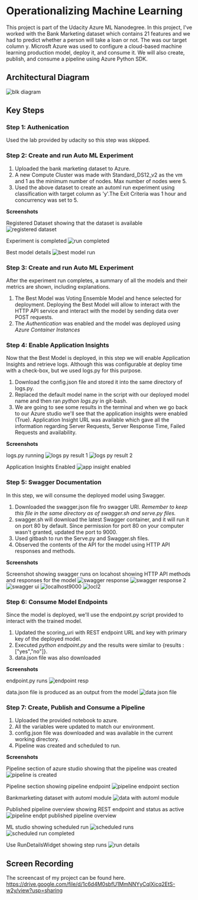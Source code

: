 # Operationalizing Machine Learning
This project is part of the Udacity Azure ML Nanodegree. In this project, I've worked with the Bank Marketing dataset which contains 21 features and we had to predict whether a person will take a loan or not. The was our target column y. 
Microsft Azure was used to configure a cloud-based machine learning production model, deploy it, and consume it. We will also create, publish, and consume a pipeline using Azure Python SDK.

## Architectural Diagram
![blk diagram](https://user-images.githubusercontent.com/46073909/104422247-820ec100-55a2-11eb-84d6-830246ab2612.png)

## Key Steps
### Step 1: Authenication

Used the lab provided by udacity so this step was skipped.

### Step 2: Create and run Auto ML Experiment
1. Uploaded the bank marketing dataset to Azure.
2. A new Compute Cluster was made with Standard_DS12_v2 as the vm and 1 as the minimum number of nodes. Max number of nodes were 5.
3. Used the above dataset to create an automl run experiment using classification with target column as 'y'.The Exit Criteria was 1 hour and concurrency was set to 5. 

**Screenshots**

Registered Dataset showing that the dataset is available
![registered dataset](https://user-images.githubusercontent.com/46073909/104363813-bd29d980-553b-11eb-8516-5ebdcdf1003c.jpg)

Experiment is completed
![run completed](https://user-images.githubusercontent.com/46073909/104363821-bf8c3380-553b-11eb-9542-2196a7b40bad.jpg)

Best model details
![best model run](https://user-images.githubusercontent.com/46073909/104363826-c024ca00-553b-11eb-9510-cf1fe99e36fe.jpg)

### Step 3: Create and run Auto ML Experiment

After the experiment run completes, a summary of all the models and their metrics are shown, including explanations. 
1. The Best Model was Voting Ensemble Model and hence selected for deployment. Deploying the Best Model will allow to interact with the HTTP API service and interact with the model by sending data over POST requests.
2. The *Authentication* was enabled and the model was deployed using *Azure Container Instances*

### Step 4: Enable Application Insights

Now that the Best Model is deployed, in this step we will enable Application Insights and retrieve logs. Although this was configurable at deploy time with a check-box, but we used logs.py for this purpose.
1. Download the config.json file and stored it into the same directory of logs.py.
2. Replaced the default model name in the script with our deployed model name and then ran *python logs.py* in git-bash. 
3. We are going to see some results in the terminal and when we go back to our Azure studio we'll see that the application insights were enabled (True). 
   Application Insight URL was available which gave all the information regarding Server Requests, Server Response Time, Failed Requests and availability.
   
**Screenshots**

logs.py running
![logs py result 1](https://user-images.githubusercontent.com/46073909/104364490-ae8ff200-553c-11eb-8402-5ac28fc2ecba.jpg)
![logs py result 2](https://user-images.githubusercontent.com/46073909/104364495-b059b580-553c-11eb-8c3f-64759895283a.jpg)

Application Insights Enabled
![app insight enabled](https://user-images.githubusercontent.com/46073909/104364497-b0f24c00-553c-11eb-9cf0-458c088e5327.jpg)

### Step 5: Swagger Documentation

In this step, we will consume the deployed model using Swagger.
1. Downloaded the swagger.json file fro swagger URI. *Remember to keep this file in the same directory as of swagger.sh and serve.py files.*
2. swagger.sh will download the latest Swagger container, and it will run it on port 80 by default. Since permission for port 80 on your computer wasn't granted, updated the port to 9000.
3. Used gitbash to run the Serve.py and Swagger.sh files.
4. Observed the contents of the API for the model using HTTP API responses and methods.

**Screenshots**

Screenshot showing swagger runs on locahost showing HTTP API methods and responses for the model
![swagger response](https://user-images.githubusercontent.com/46073909/104364697-fca4f580-553c-11eb-90dc-87bd9f207e47.jpg)
![swagger response 2](https://user-images.githubusercontent.com/46073909/104364691-fadb3200-553c-11eb-9067-1267244a1a90.jpg)
![swagger ui](https://user-images.githubusercontent.com/46073909/104364699-fd3d8c00-553c-11eb-96c4-16bb1421f821.jpg)
![localhost9000](https://user-images.githubusercontent.com/46073909/104364703-fdd62280-553c-11eb-83e2-2e64ec32db87.jpg)
![locl2](https://user-images.githubusercontent.com/46073909/104364705-fe6eb900-553c-11eb-9b8d-aaf2e14e38bd.jpg)

### Step 6: Consume Model Endpoints

Since the model is deployed, we'll use the endpoint.py script provided to interact with the trained model.
1. Updated the scoring_uri with REST endpoint URL and key with primary key of the deployed model.
2. Executed *python endpoint.py* and the results were similar to {results : ["yes","no"]}.
3. data.json file was also downloaded

**Screenshots**

endpoint.py runs 
![endpoint resp](https://user-images.githubusercontent.com/46073909/104365081-8d7bd100-553d-11eb-9d4b-8aad09968a7d.jpg)

data.json file is produced as an output from the model
![data json file](https://user-images.githubusercontent.com/46073909/104365087-8eacfe00-553d-11eb-82ef-fd1dc963238d.jpg)

### Step 7: Create, Publish and Consume a Pipeline

1. Uploaded the provided notebook to azure.
2. All the variables were updated to match our environment.
3. config.json file was downloaded and was available in the current working directory.
4. Pipeline was created and scheduled to run. 

**Screenshots**

Pipeline section of azure studio showing that the pipeline was created
![pipeline is created](https://user-images.githubusercontent.com/46073909/104365302-d895e400-553d-11eb-9dc4-8075d0509b57.jpg)

Pipeline section showing pipeline endpoint
![pipeline endpoint section](https://user-images.githubusercontent.com/46073909/104365312-da5fa780-553d-11eb-8ad7-145c362a0b6a.jpg)

Bankmarketing dataset with automl module
![data with automl module](https://user-images.githubusercontent.com/46073909/104365311-d9c71100-553d-11eb-8d4c-0ddf8a6aff30.jpg)

Published pipeline overview showing REST endpoint and status as active
![pipeline endpt published pipeline overview](https://user-images.githubusercontent.com/46073909/104365295-d6338a00-553d-11eb-85ff-c83fe8ad87d9.jpg)

ML studio showing scheduled run
![scheduled runs](https://user-images.githubusercontent.com/46073909/104365308-d9c71100-553d-11eb-9c26-b6a38c24f109.png)
![scheduled run completed](https://user-images.githubusercontent.com/46073909/104365304-d92e7a80-553d-11eb-91dc-58bbbad01d28.png)

Use RunDetailsWidget showing step runs
![run details](https://user-images.githubusercontent.com/46073909/104365998-bfd9fe00-553e-11eb-9361-06d8fa544c71.png)

## Screen Recording
The screencast of my project can be found here.
https://drive.google.com/file/d/1c6d4M0sbfU1MmNNYyCqlXicq2EtS-w2y/view?usp=sharing
